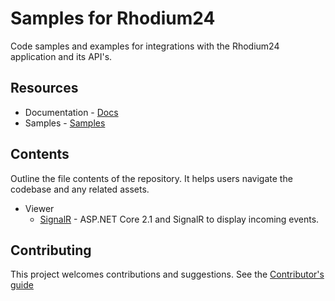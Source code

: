 # Samples for Rhodium24

Code samples and examples for integrations with the Rhodium24 application and its API's.

## Resources
* Documentation - [Docs](https://bit.ly/2KZJpKO)
* Samples - [Samples](https://bit.ly/2WnRLkH)

## Contents

Outline the file contents of the repository. It helps users navigate the codebase and any related assets.

* Viewer
    *  [SignalR](https://github.com/Rhodium24/samples/tree/master/Viewer/SignalR) - ASP.NET Core 2.1 and SignalR to display incoming events.

## Contributing

This project welcomes contributions and suggestions. See the [Contributor's guide](https://bit.ly/2WnRLkH)